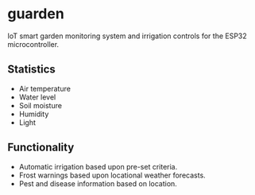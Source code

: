 # guarden
IoT smart garden monitoring system and irrigation controls for the ESP32 microcontroller.

## Statistics
- Air temperature
- Water level
- Soil moisture
- Humidity 
- Light

## Functionality
- Automatic irrigation based upon pre-set criteria.
- Frost warnings based upon locational weather forecasts.
- Pest and disease information based on location.